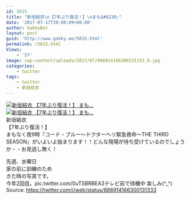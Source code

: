 ```yaml
---
id: 5015
title: "新垣結衣\n【7年ぶり復活！】\nまも&#8230;"
date: '2017-07-17T20:00:09+08:00'
author: GakkyBot
layout: post
guid: 'http://www.gakky.me/5015.html'
permalink: /5015.html
Views:
    - '57'
image: /wp-content/uploads/2017/07/886914166300131333_0.jpg
categories:
    - twitter
tags:
    - twitter
    - 新垣结衣
---
```


[![新垣結衣
【7年ぶり復活！】
まも...](http://www.yui-aragaki.org/wp-content/uploads/2017/07/886914166300131333_0.jpg)](http://www.yui-aragaki.org/wp-content/uploads/2017/07/886914166300131333_0.jpg)  
[![新垣結衣
【7年ぶり復活！】
まも...](http://www.yui-aragaki.org/wp-content/uploads/2017/07/886914166300131333_1.jpg)](http://www.yui-aragaki.org/wp-content/uploads/2017/07/886914166300131333_1.jpg)  
新垣結衣  
【7年ぶり復活！】  
まもなく夜9時『コード・ブルー～ドクターヘリ緊急救命～THE THIRD SEASON』がいよいよ始まります！！どんな現場が待ち受けているのでしょうか・・お見逃し無く！

先週、水曜日  
家の前に訓練のため  
きた時の写真です。  
今年2回目。pic.twitter.com/0uTSBRBEA3テレビ前で待機中 楽しみ(^\_^)  
Source: <https://twitter.com/i/web/status/886914166300131333>